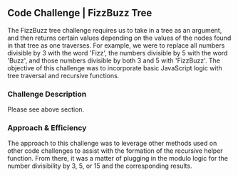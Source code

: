## Code Challenge | FizzBuzz Tree
The FizzBuzz tree challenge requires us to take in a tree as an argument, and then returns certain values depending on the values of the nodes found in that tree as one traverses. For example, we were to replace all numbers divisible by 3 with the word 'Fizz', the numbers divisible by 5 with the word 'Buzz', and those numbers divisible by both 3 and 5 with 'FizzBuzz'. The objective of this challenge was to incorporate basic JavaScript logic with tree traversal and recursive functions. 

### Challenge Description
Please see above section. 

### Approach & Efficiency
The approach to this challenge was to leverage other methods used on other code challenges to assist with the formation of the recursive helper function. From there, it was a matter of plugging in the modulo logic for the number divisibility by 3, 5, or 15 and the corresponding results. 



